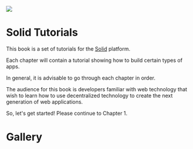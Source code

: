 ![](https://avatars3.githubusercontent.com/u/14262490?v=3&s=200)

Solid Tutorials
=======

This book is a set of tutorials for the [Solid](https://github.com/solid) platform.

Each chapter will contain a tutorial showing how to build certain types of apps.

In general, it is advisable to go through each chapter in order.

The audience for this book is developers familiar with web technology that wish to learn how to use decentralized technology to create the next generation of web applications.

So, let's get started!  Please continue to Chapter 1.


Gallery
=======

